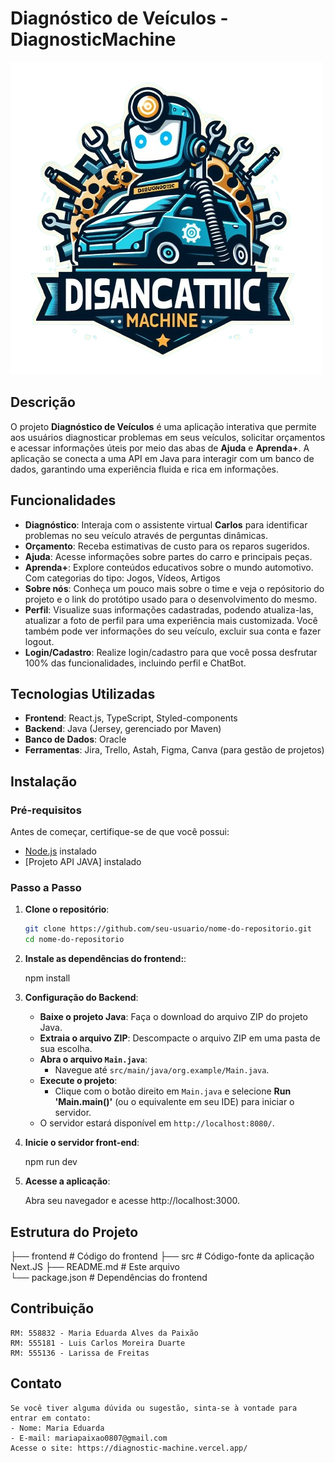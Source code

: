 # Diagnóstico de Veículos - DiagnosticMachine

![Logo do Projeto](src/assets/img/icones/logo.png)

## Descrição

O projeto **Diagnóstico de Veículos** é uma aplicação interativa que permite aos usuários diagnosticar problemas em seus veículos, solicitar orçamentos e acessar informações úteis por meio das abas de **Ajuda** e **Aprenda+**. A aplicação se conecta a uma API em Java para interagir com um banco de dados, garantindo uma experiência fluida e rica em informações.

## Funcionalidades

- **Diagnóstico**: Interaja com o assistente virtual **Carlos** para identificar problemas no seu veículo através de perguntas dinâmicas.
- **Orçamento**: Receba estimativas de custo para os reparos sugeridos.
- **Ajuda**: Acesse informações sobre partes do carro e principais peças.
- **Aprenda+**: Explore conteúdos educativos sobre o mundo automotivo. Com categorias do tipo: Jogos, Vídeos, Artigos
- **Sobre nós**: Conheça um pouco mais sobre o time e veja o repósitorio do projeto e o link do protótipo usado para o desenvolvimento do mesmo.
- **Perfil**: Visualize suas informações cadastradas, podendo atualiza-las, atualizar a foto de perfil para uma experiência mais customizada. Você também pode ver informações do seu veículo, excluir sua conta e fazer logout.
- **Login/Cadastro**: Realize login/cadastro para que você possa desfrutar 100% das funcionalidades, incluindo perfil e ChatBot.

## Tecnologias Utilizadas

- **Frontend**: React.js, TypeScript, Styled-components
- **Backend**: Java (Jersey, gerenciado por Maven)
- **Banco de Dados**: Oracle
- **Ferramentas**: Jira, Trello, Astah, Figma, Canva (para gestão de projetos)

## Instalação

### Pré-requisitos

Antes de começar, certifique-se de que você possui:

- [Node.js](https://nodejs.org/) instalado
- [Projeto API JAVA] instalado

### Passo a Passo

1. **Clone o repositório**:

   ```bash
   git clone https://github.com/seu-usuario/nome-do-repositorio.git
   cd nome-do-repositorio

2. **Instale as dependências do frontend:**:

    npm install

3. **Configuração do Backend**:

   - **Baixe o projeto Java**: Faça o download do arquivo ZIP do projeto Java.
   - **Extraia o arquivo ZIP**: Descompacte o arquivo ZIP em uma pasta de sua escolha.
   - **Abra o arquivo `Main.java`**:
     - Navegue até `src/main/java/org.example/Main.java`.
   - **Execute o projeto**:
     - Clique com o botão direito em `Main.java` e selecione **Run 'Main.main()'** (ou o equivalente em seu IDE) para iniciar o servidor.
   - O servidor estará disponível em `http://localhost:8080/`.

4. **Inicie o servidor front-end**:

    npm run dev

5. **Acesse a aplicação**: 

    Abra seu navegador e acesse http://localhost:3000.


## Estrutura do Projeto

├── frontend                  # Código do frontend
    ├── src                   # Código-fonte da aplicação Next.JS
    ├── README.md             # Este arquivo       
    └── package.json          # Dependências do frontend

## Contribuição

    RM: 558832 - Maria Eduarda Alves da Paixão
    RM: 555181 - Luis Carlos Moreira Duarte
    RM: 555136 - Larissa de Freitas

## Contato

    Se você tiver alguma dúvida ou sugestão, sinta-se à vontade para entrar em contato:
    - Nome: Maria Eduarda
    - E-mail: mariapaixao0807@gmail.com
    Acesse o site: https://diagnostic-machine.vercel.app/
